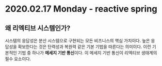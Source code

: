 # 2020.02.17 Monday - reactive spring

## 왜 리엑티브 시스템인가?

시스템의 응답성은 분산 시스템으로 구현되는 모든 비즈니스의 핵심 가치이다. 높은 응답성을 확보한다는 것은 탄력성과 복원력 같은 기본 기법을 따른다는 의미이다. 이런 기본적인 기법 중 하나가 **메세지 기반 통신**이다. 이 메세지 기반 통신이 리엑티브 생태계의 필수 요소이다.
